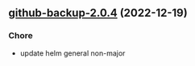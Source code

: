 

## [github-backup-2.0.4](https://github.com/truecharts/charts/compare/llalon-github-backup-2.0.3...github-backup-2.0.4) (2022-12-19)

### Chore

- update helm general non-major
  
  